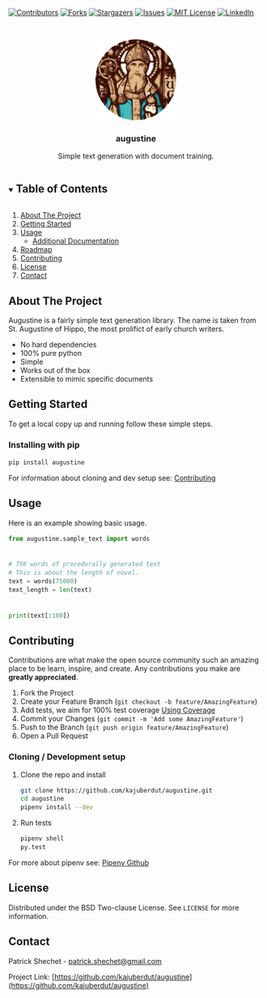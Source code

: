 <!--
*** Thanks for checking out the Best-README-Template. If you have a suggestion
*** that would make this better, please fork the repo and create a pull request
*** or simply open an issue with the tag "enhancement".
*** Thanks again! Now go create something AMAZING! :D
***
***
***
*** To avoid retyping too much info. Do a search and replace for the following:
*** kajuberdut, augustine, twitter_handle, patrick.shechet@gmail.com, augustine, String functions in pure Python
-->



<!-- PROJECT SHIELDS -->
<!--
*** I'm using markdown "reference style" links for readability.
*** Reference links are enclosed in brackets [ ] instead of parentheses ( ).
*** See the bottom of this document for the declaration of the reference variables
*** for contributors-url, forks-url, etc. This is an optional, concise syntax you may use.
*** https://www.markdownguide.org/basic-syntax/#reference-style-links
-->
[![Contributors][contributors-shield]][contributors-url]
[![Forks][forks-shield]][forks-url]
[![Stargazers][stars-shield]][stars-url]
[![Issues][issues-shield]][issues-url]
[![MIT License][license-shield]][license-url]
[![LinkedIn][linkedin-shield]][linkedin-url]



<!-- PROJECT LOGO -->
<br />
<p align="center">
  <a href="https://github.com/kajuberdut/augustine">
    <img src="https://raw.githubusercontent.com/kajuberdut/augustine/master/images/icon.svg" alt="icon" width="160" height="160">
  </a>

  <h3 align="center">augustine</h3>

  <p align="center">
    Simple text generation with document training.
  </p>
</p>



<!-- TABLE OF CONTENTS -->
<details open="open">
  <summary><h2 style="display: inline-block">Table of Contents</h2></summary>
  <ol>
    <li>
      <a href="#about-the-project">About The Project</a>
    </li>
    <li>
      <a href="#getting-started">Getting Started</a>
    </li>
    <li><a href="#usage">Usage</a>
      <ul>
        <li><a href="#additional-documentation">Additional Documentation</a></li>
      </ul>
    </li>
    <li><a href="#roadmap">Roadmap</a></li>
    <li><a href="#contributing">Contributing</a></li>
    <li><a href="#license">License</a></li>
    <li><a href="#contact">Contact</a></li>
  </ol>
</details>



<!-- ABOUT THE PROJECT -->
## About The Project

Augustine is a fairly simple text generation library. The name is taken from St. Augustine of Hippo, the most prolifict of early church writers.

* No hard dependencies
* 100% pure python
* Simple
* Works out of the box
* Extensible to mimic specific documents


<!-- GETTING STARTED -->
## Getting Started

To get a local copy up and running follow these simple steps.

### Installing with pip

  ```sh
  pip install augustine
  ```

For information about cloning and dev setup see: [Contributing](#Contributing)


<!-- USAGE EXAMPLES -->
## Usage
Here is an example showing basic usage.

```python
from augustine.sample_text import words


# 75K words of procedurally generated text
# This is about the length of novel.
text = words(75000)
text_length = len(text)


print(text[:100])
```

<!-- CONTRIBUTING -->
## Contributing

Contributions are what make the open source community such an amazing place to be learn, inspire, and create. Any contributions you make are **greatly appreciated**.

1. Fork the Project
2. Create your Feature Branch (`git checkout -b feature/AmazingFeature`)
3. Add tests, we aim for 100% test coverage [Using Coverage](https://coverage.readthedocs.io/en/coverage-5.3.1/#using-coverage-py)
4. Commit your Changes (`git commit -m 'Add some AmazingFeature'`)
5. Push to the Branch (`git push origin feature/AmazingFeature`)
6. Open a Pull Request

### Cloning / Development setup
1. Clone the repo and install
    ```sh
    git clone https://github.com/kajuberdut/augustine.git
    cd augustine
    pipenv install --dev
    ```
2. Run tests
    ```sh
    pipenv shell
    py.test
    ```
  For more about pipenv see: [Pipenv Github](https://github.com/pypa/pipenv)



<!-- LICENSE -->
## License

Distributed under the BSD Two-clause License. See `LICENSE` for more information.



<!-- CONTACT -->
## Contact

Patrick Shechet - patrick.shechet@gmail.com

Project Link: [https://github.com/kajuberdut/augustine](https://github.com/kajuberdut/augustine)




<!-- MARKDOWN LINKS & IMAGES -->
<!-- https://www.markdownguide.org/basic-syntax/#reference-style-links -->
[contributors-shield]: https://img.shields.io/github/contributors/kajuberdut/augustine.svg?style=for-the-badge
[contributors-url]: https://github.com/kajuberdut/augustine/graphs/contributors
[forks-shield]: https://img.shields.io/github/forks/kajuberdut/augustine.svg?style=for-the-badge
[forks-url]: https://github.com/kajuberdut/augustine/network/members
[stars-shield]: https://img.shields.io/github/stars/kajuberdut/augustine.svg?style=for-the-badge
[stars-url]: https://github.com/kajuberdut/augustine/stargazers
[issues-shield]: https://img.shields.io/github/issues/kajuberdut/augustine.svg?style=for-the-badge
[issues-url]: https://github.com/kajuberdut/augustine/issues
[license-shield]: https://img.shields.io/badge/License-BSD%202--Clause-orange.svg?style=for-the-badge
[license-url]: https://github.com/kajuberdut/augustine/blob/main/LICENSE
[linkedin-shield]: https://img.shields.io/badge/-LinkedIn-black.svg?style=for-the-badge&logo=linkedin&colorB=555
[linkedin-url]: https://www.linkedin.com/in/patrick-shechet
